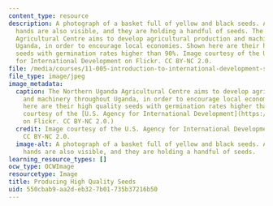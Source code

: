 ```yaml
---
content_type: resource
description: A photograph of a basket full of yellow and black seeds. A Ugandan's
  hands are also visible, and they are holding a handful of seeds. The Northern Uganda
  Agricultural Centre aims to develop agricultural production and machinery throughout
  Uganda, in order to encourage local economies. Shown here are their high quality
  seeds with germination rates higher than 90%. Image courtesy of the U.S. Agency
  for International Development on Flickr. CC BY-NC 2.0.
file: /media/courses/11-005-introduction-to-international-development-spring-2015/550cbab9aa2deb327b01735b37216b50_11-005s15.jpg
file_type: image/jpeg
image_metadata:
  caption: The Northern Uganda Agricultural Centre aims to develop agricultural production
    and machinery throughout Uganda, in order to encourage local economies. Shown
    here are their high quality seeds with germination rates higher than 90%. (Image
    courtesy of the [U.S. Agency for International Development](https://www.flickr.com/photos/usaid_images/8405116827/)
    on Flickr. CC BY-NC 2.0.)
  credit: Image courtesy of the U.S. Agency for International Development on Flickr.
    CC BY-NC 2.0.
  image-alt: A photograph of a basket full of yellow and black seeds. A Ugandan's
    hands are also visible, and they are holding a handful of seeds.
learning_resource_types: []
ocw_type: OCWImage
resourcetype: Image
title: Producing High Quality Seeds
uid: 550cbab9-aa2d-eb32-7b01-735b37216b50
---
```

